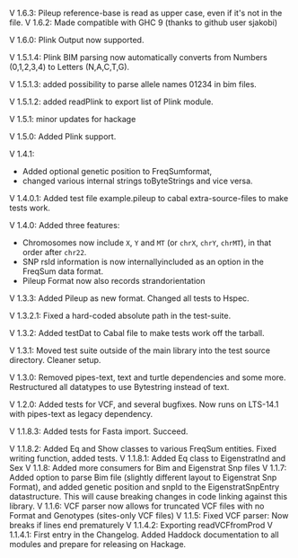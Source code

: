 V 1.6.3: Pileup reference-base is read as upper case, even if it's not in the file.
V 1.6.2: Made compatible with GHC 9 (thanks to github user sjakobi)

V 1.6.0: Plink Output now supported.

V 1.5.1.4: Plink BIM parsing now automatically converts from Numbers (0,1,2,3,4) to Letters (N,A,C,T,G).

V 1.5.1.3: added possibility to parse allele names 01234 in bim files.

V 1.5.1.2: added readPlink to export list of Plink module.

V 1.5.1: minor updates for hackage

V 1.5.0: Added Plink support.

V 1.4.1:
* Added optional genetic position to FreqSumformat,
* changed various internal strings toByteStrings and vice versa.

V 1.4.0.1: Added test file example.pileup to cabal extra-source-files to make tests work.

V 1.4.0: Added three features:
* Chromosomes now include `X`, `Y` and `MT` (or `chrX`, `chrY`, `chrMT`), in that order after `chr22`. 
* SNP rsId information is now internallyincluded as an option in the FreqSum data format.
* Pileup Format now also records strandorientation

V 1.3.3: Added Pileup as new format. Changed all tests to Hspec.

V 1.3.2.1: Fixed a hard-coded absolute path in the test-suite.

V 1.3.2: Added testDat to Cabal file to make tests work off the tarball.

V 1.3.1: Moved test suite outside of the main library into the test source directory. Cleaner setup.

V 1.3.0: Removed pipes-text, text and turtle dependencies and some more. Restructured all datatypes to use Bytestring instead of text. 

V 1.2.0: Added tests for VCF, and several bugfixes. Now runs on LTS-14.1 with pipes-text as legacy dependency.

V 1.1.8.3: Added tests for Fasta import. Succeed.

V 1.1.8.2: Added Eq and Show classes to various FreqSum entities. Fixed writing function, added tests.
V 1.1.8.1: Added Eq class to EigenstratInd and Sex
V 1.1.8: Added more consumers for Bim and Eigenstrat Snp files
V 1.1.7: Added option to parse Bim file (slightly different layout to Eigenstrat Snp Format), and added genetic position and snpId to the EigenstratSnpEntry datastructure. This will cause breaking changes in code linking against this library.
V 1.1.6: VCF parser now allows for truncated VCF files with no Format and Genotypes (sites-only VCF files)
V 1.1.5: Fixed VCF parser: Now breaks if lines end prematurely
V 1.1.4.2: Exporting readVCFfromProd
V 1.1.4.1: First entry in the Changelog. Added Haddock documentation to all modules and prepare for releasing on Hackage.




















